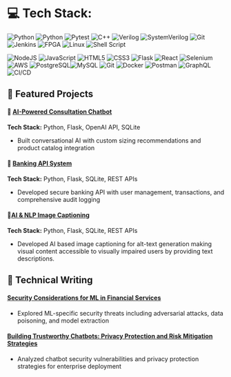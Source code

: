 # 💻 Tech Stack:
![Python](https://img.shields.io/badge/python-3670A0?style=for-the-badge&logo=python&logoColor=ffdd54) 
![Python](https://img.shields.io/badge/python-3670A0?style=for-the-badge&logo=python&logoColor=ffdd54)
![Pytest](https://img.shields.io/badge/pytest-0A9EDC?style=for-the-badge&logo=pytest&logoColor=white)
![C++](https://img.shields.io/badge/c++-%2300599C.svg?style=for-the-badge&logo=c%2B%2B&logoColor=white)
![Verilog](https://img.shields.io/badge/Verilog-red?style=for-the-badge&logo=v&logoColor=white)
![SystemVerilog](https://img.shields.io/badge/SystemVerilog-darkred?style=for-the-badge&logo=systemverilog&logoColor=white)
![Git](https://img.shields.io/badge/git-%23F05033.svg?style=for-the-badge&logo=git&logoColor=white)
![Jenkins](https://img.shields.io/badge/jenkins-%232C5263.svg?style=for-the-badge&logo=jenkins&logoColor=white)
![FPGA](https://img.shields.io/badge/FPGA-blue?style=for-the-badge&logo=xilinx&logoColor=white)
![Linux](https://img.shields.io/badge/Linux-FCC624?style=for-the-badge&logo=linux&logoColor=black)
![Shell Script](https://img.shields.io/badge/shell_script-%23121011.svg?style=for-the-badge&logo=gnu-bash&logoColor=white)


![NodeJS](https://img.shields.io/badge/node.js-6DA55F?style=for-the-badge&logo=node.js&logoColor=white) ![JavaScript](https://img.shields.io/badge/javascript-%23323330.svg?style=for-the-badge&logo=javascript&logoColor=%23F7DF1E) ![HTML5](https://img.shields.io/badge/html5-%23E34F26.svg?style=for-the-badge&logo=html5&logoColor=white) ![CSS3](https://img.shields.io/badge/css3-%231572B6.svg?style=for-the-badge&logo=css3&logoColor=white) ![Flask](https://img.shields.io/badge/flask-%23000.svg?style=for-the-badge&logo=flask&logoColor=white) ![React](https://img.shields.io/badge/react-%2320232a.svg?style=for-the-badge&logo=react&logoColor=%2361DAFB) ![Selenium](https://img.shields.io/badge/-selenium-%43B02A?style=for-the-badge&logo=selenium&logoColor=white) ![AWS](https://img.shields.io/badge/AWS-%23FF9900.svg?style=for-the-badge&logo=amazon-aws&logoColor=white) ![PostgreSQL](https://img.shields.io/badge/postgresql-%23316192.svg?style=for-the-badge&logo=postgresql&logoColor=white)![MySQL](https://img.shields.io/badge/mysql-4479A1.svg?style=for-the-badge&logo=mysql&logoColor=white) ![Git](https://img.shields.io/badge/git-%23F05033.svg?style=for-the-badge&logo=git&logoColor=white) ![Docker](https://img.shields.io/badge/docker-%230db7ed.svg?style=for-the-badge&logo=docker&logoColor=white) ![Postman](https://img.shields.io/badge/Postman-FF6C37?style=for-the-badge&logo=postman&logoColor=white) ![GraphQL](https://img.shields.io/badge/-GraphQL-E10098?style=for-the-badge&logo=graphql&logoColor=white)![CI/CD](https://img.shields.io/badge/CI%2FCD-%23FF6B35.svg?style=for-the-badge&logoColor=white)

## 🚀 Featured Projects

#### 💬 [AI-Powered Consultation Chatbot](https://github.com/ehgbl/chatbot)
**Tech Stack:** Python, Flask, OpenAI API, SQLite  
- Built conversational AI with custom sizing recommendations and product catalog integration

#### 🏦 [Banking API System](https://github.com/ehgbl/bankingapi)
**Tech Stack:** Python, Flask, SQLite, REST APIs  
- Developed secure banking API with user management, transactions, and comprehensive audit logging

#### 📄[AI & NLP Image Captioning](https://github.com/ehgbl/ai-image-caption)
**Tech Stack:** Python, Flask, SQLite, REST APIs  
- Developed AI based image captioning for alt-text generation making visual content accessible to visually impaired users by providing text descriptions.
  
## 📝 Technical Writing

#### [Security Considerations for ML in Financial Services](https://medium.com/@eden.hgb/security-for-ml-in-financial-services-2e918c650159)
- Explored ML-specific security threats including adversarial attacks, data poisoning, and model extraction

#### [Building Trustworthy Chatbots: Privacy Protection and Risk Mitigation Strategies](https://medium.com/@eden.hgb/building-trustworthy-chatbots-privacy-protection-and-risk-mitigation-strategies-2975e169f9f1)
- Analyzed chatbot security vulnerabilities and privacy protection strategies for enterprise deployment
